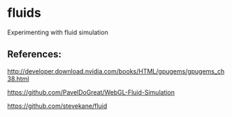 # fluids
Experimenting with fluid simulation

## References:

http://developer.download.nvidia.com/books/HTML/gpugems/gpugems_ch38.html

https://github.com/PavelDoGreat/WebGL-Fluid-Simulation

https://github.com/stevekane/fluid
